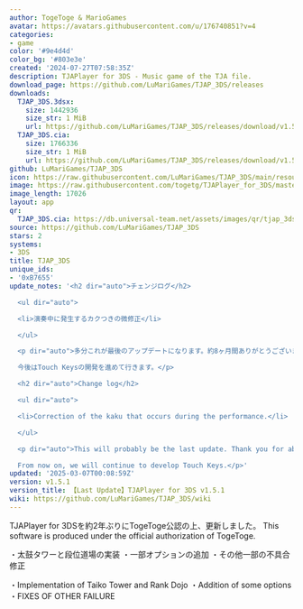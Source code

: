 ```yaml
---
author: TogeToge & MarioGames
avatar: https://avatars.githubusercontent.com/u/176740851?v=4
categories:
- game
color: '#9e4d4d'
color_bg: '#803e3e'
created: '2024-07-27T07:58:35Z'
description: TJAPlayer for 3DS - Music game of the TJA file.
download_page: https://github.com/LuMariGames/TJAP_3DS/releases
downloads:
  TJAP_3DS.3dsx:
    size: 1442936
    size_str: 1 MiB
    url: https://github.com/LuMariGames/TJAP_3DS/releases/download/v1.5.1/TJAP_3DS.3dsx
  TJAP_3DS.cia:
    size: 1766336
    size_str: 1 MiB
    url: https://github.com/LuMariGames/TJAP_3DS/releases/download/v1.5.1/TJAP_3DS.cia
github: LuMariGames/TJAP_3DS
icon: https://raw.githubusercontent.com/LuMariGames/TJAP_3DS/main/resource/icon.png
image: https://raw.githubusercontent.com/togetg/TJAPlayer_for_3DS/master/resource/banner.png
image_length: 17026
layout: app
qr:
  TJAP_3DS.cia: https://db.universal-team.net/assets/images/qr/tjap_3ds-cia.png
source: https://github.com/LuMariGames/TJAP_3DS
stars: 2
systems:
- 3DS
title: TJAP_3DS
unique_ids:
- '0xB7655'
update_notes: '<h2 dir="auto">チェンジログ</h2>

  <ul dir="auto">

  <li>演奏中に発生するカクつきの微修正</li>

  </ul>

  <p dir="auto">多分これが最後のアップデートになります。約8ヶ月間ありがとうございました。<br>

  今後はTouch Keysの開発を進めて行きます。</p>

  <h2 dir="auto">Change log</h2>

  <ul dir="auto">

  <li>Correction of the kaku that occurs during the performance.</li>

  </ul>

  <p dir="auto">This will probably be the last update. Thank you for about 8 months.<br>

  From now on, we will continue to develop Touch Keys.</p>'
updated: '2025-03-07T00:08:59Z'
version: v1.5.1
version_title: 【Last Update】TJAPlayer for 3DS v1.5.1
wiki: https://github.com/LuMariGames/TJAP_3DS/wiki
---
```

TJAPlayer for 3DSを約2年ぶりにTogeToge公認の上、更新しました。
This software is produced under the official authorization of TogeToge.

・太鼓タワーと段位道場の実装
・一部オプションの追加
・その他一部の不具合修正

・Implementation of Taiko Tower and Rank Dojo
・Addition of some options
・FIXES OF OTHER FAILURE